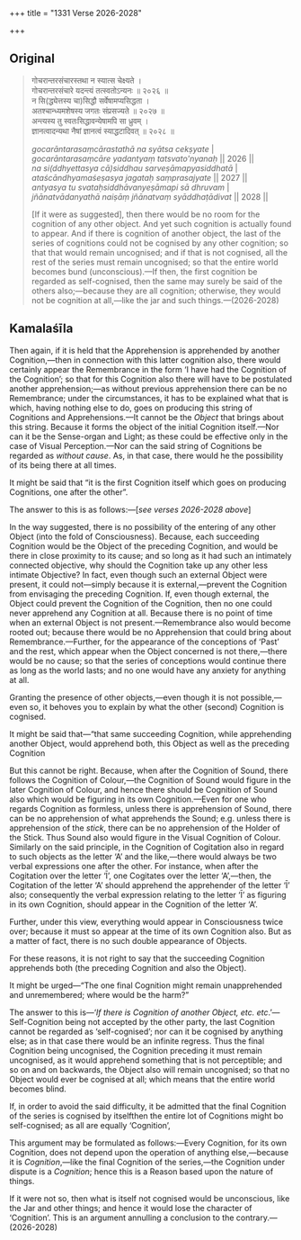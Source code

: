 +++
title = "1331 Verse 2026-2028"

+++
## Original 
>
> गोचरान्तरसंचारस्तथा न स्यात्स चेक्ष्यते ।  
> गोचरान्तरसंचारे यदन्त्यं तत्स्वतोऽन्यनः ॥ २०२६ ॥  
> न सि(द्ध्येत्तस्य चा)सिद्धौ सर्वेषामप्यसिद्धता ।  
> अतश्चान्ध्यमशेषस्य जगतः संप्रसज्यते ॥ २०२७ ॥  
> अन्त्यस्य तु स्वतःसिद्धावन्येषामपि सा ध्रुवम् ।  
> ज्ञानत्वादन्यथा नैषां ज्ञानत्वं स्याद्धटादिवत् ॥ २०२८ ॥ 
>
> *gocarāntarasaṃcārastathā na syātsa cekṣyate* \|  
> *gocarāntarasaṃcāre yadantyaṃ tatsvato'nyanaḥ* \|\| 2026 \|\|  
> *na si(ddhyettasya cā)siddhau sarveṣāmapyasiddhatā* \|  
> *ataścāndhyamaśeṣasya jagataḥ saṃprasajyate* \|\| 2027 \|\|  
> *antyasya tu svataḥsiddhāvanyeṣāmapi sā dhruvam* \|  
> *jñānatvādanyathā naiṣāṃ jñānatvaṃ syāddhaṭādivat* \|\| 2028 \|\| 
>
> [If it were as suggested], then there would be no room for the cognition of any other object. And yet such cognition is actually found to appear. And if there is cognition of another object, the last of the series of cognitions could not be cognised by any other cognition; so that that would remain uncognised; and if that is not cognised, all the rest of the series must remain uncognised; so that the entire world becomes bund (unconscious).—If then, the first cognition be regarded as self-cognised, then the same may surely be said of the others also;—because they are all cognition; otherwise, they would not be cognition at all,—like the jar and such things.—(2026-2028)



## Kamalaśīla

Then again, if it is held that the Apprehension is apprehended by another Cognition,—then in connection with this latter cognition also, there would certainly appear the Remembrance in the form ‘I have had the Cognition of the Cognition’; so that for this Cognition also there will have to be postulated another apprehension;—as without previous apprehension there can be no Remembrance; under the circumstances, it has to be explained what that is which, having nothing else to do, goes on producing this string of Cognitions and Apprehensions.—It cannot be the *Object* that brings about this string. Because it forms the object of the initial Cognition itself.—Nor can it be the Sense-organ and Light; as these could be effective only in the case of Visual Perception.—Nor can the said string of Cognitions be regarded as *without cause*. As, in that case, there would he the possibility of its being there at all times.

It might be said that “it is the first Cognition itself which goes on producing Cognitions, one after the other”.

The answer to this is as follows:—[*see verses 2026-2028 above*]

In the way suggested, there is no possibility of the entering of any other Object (into the fold of Consciousness). Because, each succeeding Cognition would be the Object of the preceding Cognition, and would be there in close proximity to its cause; and so long as it had such an intimately connected objective, why should the Cognition take up any other less intimate Objective? In fact, even though such an external Object were present, it could not—simply because it is external,—prevent the Cognition from envisaging the preceding Cognition. If, even though external, the Object could prevent the Cognition of the Cognition, then no one could never apprehend any Cognition at all. Because there is no point of time when an external Object is not present.—Remembrance also would become rooted out; because there would be no Apprehension that could bring about Remembrance.—Further, for the appearance of the conceptions of ‘Past’ and the rest, which appear when the Object concerned is not there,—there would be no cause; so that the series of conceptions would continue there as long as the world lasts; and no one would have any anxiety for anything at all.

Granting the presence of other objects,—even though it is not possible,—even so, it behoves you to explain by what the other (second) Cognition is cognised.

It might be said that—“that same succeeding Cognition, while apprehending another Object, would apprehend both, this Object as well as the preceding Cognition

But this cannot be right. Because, when after the Cognition of Sound, there follows the Cognition of Colour,—the Cognition of Sound would figure in the later Cognition of Colour, and hence there should be Cognition of Sound also which would be figuring in its own Cognition.—Even for one who regards Cognition as formless, unless there is apprehension of Sound, there can be no apprehension of what apprehends the Sound; e.g. unless there is apprehension of the *stick*, there can be no apprehension of the Holder of the Stick. Thus Sound also would figure in the Visual Cognition of Colour. Similarly on the said principle, in the Cognition of Cogitation also in regard to such objects as the letter ‘A’ and the like,—there would always be two verbal expressions one after the other. For instance, when after the Cogitation over the letter ‘Ī’, one Cogitates over the letter ‘A’,—then, the Cogitation of the letter ‘A’ should apprehend the apprehender of the letter ‘Ī’ also; consequently the verbal expression relating to the letter ‘Ī’ as figuring in its own Cognition, should appear in the Cognition of the letter ‘A’.

Further, under this view, everything would appear in Consciousness twice over; because it must so appear at the time of its own Cognition also. But as a matter of fact, there is no such double appearance of Objects.

For these reasons, it is not right to say that the succeeding Cognition apprehends both (the preceding Cognition and also the Object).

It might be urged—“The one final Cognition might remain unapprehended and unremembered; where would be the harm?”

The answer to this is—‘*If* *there* *is Cognition* *of another Object, etc. etc*.’—Self-Cognition being not accepted by the other party, the last Cognition cannot be regarded as ‘self-cognised’; nor can it be cognised by anything else; as in that case there would be an infinite regress. Thus the final Cognition being uncognised, the Cognition preceding it must remain uncognised, as it would apprehend something that is not perceptible; and so on and on backwards, the Object also will remain uncognised; so that no Object would ever be cognised at all; which means that the entire world becomes blind.

If, in order to avoid the said difficulty, it be admitted that the final Cognition of the series is cognised by itselfthen the entire lot of Cognitions might bo self-cognised; as all are equally ‘Cognition’,

This argument may be formulated as follows:—Every Cognition, for its own Cognition, does not depend upon the operation of anything else,—because it is *Cognition*,—like the final Cognition of the series,—the Cognition under dispute is a *Cognition*; hence this is a Reason based upon the nature of things.

If it were not so, then what is itself not cognised would be unconscious, like the Jar and other things; and hence it would lose the character of ‘Cognition’. This is an argument annulling a conclusion to the contrary.—(2026-2028)


